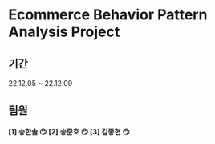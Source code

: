 # Ecommerce Behavior Pattern Analysis Project

## 기간

22.12.05 ~ 22.12.09

## 팀원

**[1] 송한솔 😏
[2] 송준호 😏
[3] 김종현 😏**

